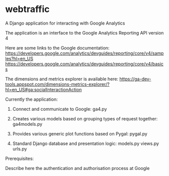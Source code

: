 # webtraffic
A Django application for interacting with Google Analytics

The application is an interface to the Google Analytics Reporting API version 4

Here are some links to the Google documentation:
https://developers.google.com/analytics/devguides/reporting/core/v4/samples?hl=en_US
https://developers.google.com/analytics/devguides/reporting/core/v4/basics

The dimensions and metrics explorer is available here:
https://ga-dev-tools.appspot.com/dimensions-metrics-explorer/?hl=en_US#ga:socialInteractionAction


Currently the application:

1) Connect and communicate to Google:
ga4.py

2) Creates various models based on grouping types of request together:
ga4models.py

3) Provides various generic plot functions based on Pygal:
pygal.py

4) Standard Django database and presentation logic:
models.py
views.py
urls.py

Prerequisites:

Describe here the authentication and authorisation process at Google
